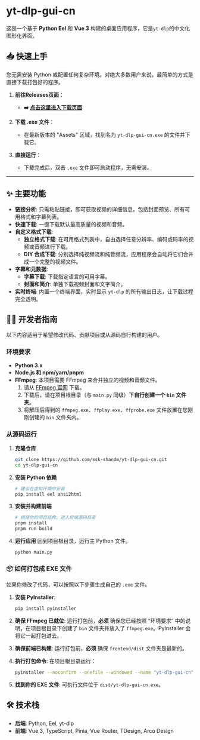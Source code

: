 # yt-dlp-gui-cn

这是一个基于 **Python Eel** 和 **Vue 3** 构建的桌面应用程序，它是`yt-dlp`的中文化图形化界面。

## 📥 快速上手

您无需安装 Python 或配置任何复杂环境。对绝大多数用户来说，最简单的方式是直接下载打包好的程序。

1.  **前往Releases页面**：
    * **➡️ [点击这里进入下载页面](https://github.com/ssk-shandm/yt-dlp-gui-cn/releases)**

2.  **下载 .exe 文件**：
    * 在最新版本的 "Assets" 区域，找到名为 `yt-dlp-gui-cn.exe` 的文件并下载它。

3.  **直接运行**：
    * 下载完成后，双击 `.exe` 文件即可启动程序，无需安装。

---

## ✨ 主要功能

-   **链接分析**: 只需粘贴链接，即可获取视频的详细信息，包括封面预览、所有可用格式和字幕列表。
-   **快速下载**: 一键下载默认最高质量的视频和音频。
-   **自定义格式下载**:
    -   **独立格式下载**: 在可用格式列表中，自由选择任意分辨率、编码或码率的视频或音频进行下载。
    -   **DIY 合成下载**: 分别选择纯视频流和纯音频流，应用程序会自动将它们合并成一个完整的视频文件。
-   **字幕和元数据**:
    -   **字幕下载**: 下载指定语言的可用字幕。
    -   **封面和简介**: 单独下载视频封面和文字简介。
-   **实时终端**: 内置一个终端界面，实时显示 `yt-dlp` 的所有输出日志，让下载过程完全透明。

## 👨‍💻 开发者指南

以下内容适用于希望修改代码、贡献项目或从源码自行构建的用户。

### 环境要求

-   **Python 3.x**
-   **Node.js 和 npm/yarn/pnpm**
-   **FFmpeg**: 本项目需要 FFmpeg 来合并独立的视频和音频文件。
    1.  请从 [FFmpeg 官网](https://ffmpeg.org/download.html) 下载。
    2.  下载后，请在项目根目录（与 `main.py` 同级）下**自行创建一个 `bin` 文件夹**。
    3.  将解压后得到的 `ffmpeg.exe`、`ffplay.exe`、`ffprobe.exe` 文件放置在您刚刚创建的 `bin` 文件夹内。

### 从源码运行

1.  **克隆仓库**
    ```bash
    git clone https://github.com/ssk-shandm/yt-dlp-gui-cn.git
    cd yt-dlp-gui-cn
    ```

2.  **安装 Python 依赖**
    ```bash
    # 建议在虚拟环境中安装
    pip install eel ansi2html
    ```

3.  **安装并构建前端**
    ```bash
    # 根据你的项目结构，进入前端源码目录
    pnpm install
    pnpm run build
    ```

4.  **运行应用**
    回到项目根目录，运行主 Python 文件。
    ```bash
    python main.py
    ```

### 📦 如何打包成 EXE 文件

如果你修改了代码，可以按照以下步骤生成自己的 `.exe` 文件。

1.  **安装 PyInstaller**:
    ```bash
    pip install pyinstaller
    ```

2.  **确保 FFmpeg 已就位**: 运行打包前，**必须** 确保您已经按照 “环境要求” 中的说明，在项目根目录下创建了 `bin` 文件夹并放入了 `ffmpeg.exe`。PyInstaller 会将它一起打包进去。

3.  **确保前端已构建**: 运行打包前，**必须** 确保 `frontend/dist` 文件夹是最新的。

4.  **执行打包命令**: 在项目根目录运行：
    ```bash
    pyinstaller --noconfirm --onefile --windowed --name "yt-dlp-gui-cn" --add-data "frontend/dist;frontend/dist" --add-data "bin;bin" main.py
    ```

5.  **找到你的 EXE 文件**: 可执行文件位于 `dist/yt-dlp-gui-cn.exe`。

## 🛠️ 技术栈

-   **后端**: Python, Eel, yt-dlp
-   **前端**: Vue 3, TypeScript, Pinia, Vue Router, TDesign, Arco Design